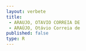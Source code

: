 ```yaml
---
layout: verbete
title:
 - ARAUJO, OTAVIO CORREIA DE
 - ARAÚJO, Otávio Correia de
published: false
type: R
---
```


